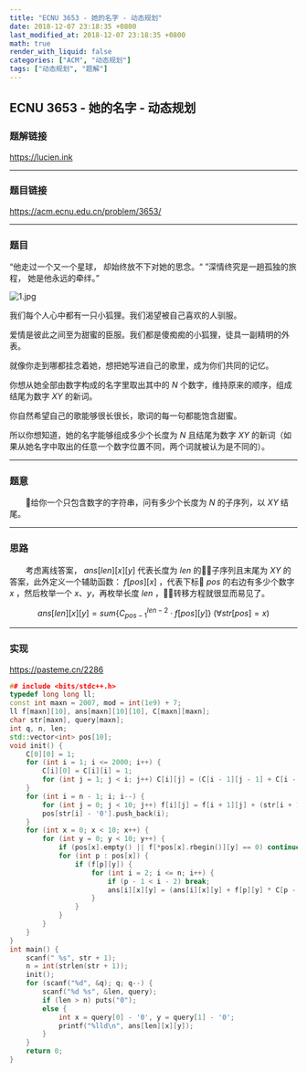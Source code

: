 ```yaml
---
title: "ECNU 3653 - 她的名字 - 动态规划"
date: 2018-12-07 23:18:35 +0800
last_modified_at: 2018-12-07 23:18:35 +0800
math: true
render_with_liquid: false
categories: ["ACM", "动态规划"]
tags: ["动态规划", "题解"]
---
```


## ECNU 3653 - 她的名字 - 动态规划

### 题解链接

https://lucien.ink

---
### 题目链接

https://acm.ecnu.edu.cn/problem/3653/

---
### 题目

“他走过一个又一个星球，
却始终放不下对她的思念。“
”深情终究是一趟孤独的旅程，
她是他永远的牵绊。”

![1.jpg](https://acm.ecnu.edu.cn/upload/3653/111.Lp74Q3HL.jpeg)

我们每个人心中都有一只小狐狸。我们渴望被自己喜欢的人驯服。

爱情是彼此之间至为甜蜜的臣服。我们都是傻痴痴的小狐狸，徒具一副精明的外表。

就像你走到哪都挂念着她，想把她写进自己的歌里，成为你们共同的记忆。

你想从她全部由数字构成的名字里取出其中的 $N$ 个数字，维持原来的顺序，组成结尾为数字 $XY$ 的新词。

你自然希望自己的歌能够很长很长，歌词的每一句都能饱含甜蜜。

所以你想知道，她的名字能够组成多少个长度为 $N$ 且结尾为数字 $XY$ 的新词（如果从她名字中取出的任意一个数字位置不同，两个词就被认为是不同的）。

---
### 题意

&emsp;&emsp;给你一个只包含数字的字符串，问有多少个长度为 $N$ 的子序列，以 $XY$ 结尾。

---
### 思路

&emsp;&emsp;考虑离线答案， $ans[len][x][y]$ 代表长度为 $len$ 的子序列且末尾为 $XY$ 的答案，此外定义一个辅助函数： $f[pos][x]$ ，代表下标 $pos$ 的右边有多少个数字 $x$ ，然后枚举一个 $x$、$y$，再枚举长度 $len$ ，转移方程就很显而易见了。

$$ans[len][x][y] = sum\{C_{pos - 1}^{len - 2} \cdot f[pos][y]\}\ (\forall str[pos] = x)$$

---
### 实现

https://pasteme.cn/2286

```cpp
## include <bits/stdc++.h>
typedef long long ll;
const int maxn = 2007, mod = int(1e9) + 7;
ll f[maxn][10], ans[maxn][10][10], C[maxn][maxn];
char str[maxn], query[maxn];
int q, n, len;
std::vector<int> pos[10];
void init() {
    C[0][0] = 1;
    for (int i = 1; i <= 2000; i++) {
        C[i][0] = C[i][i] = 1;
        for (int j = 1; j < i; j++) C[i][j] = (C[i - 1][j - 1] + C[i - 1][j]) % mod;
    }
    for (int i = n - 1; i; i--) {
        for (int j = 0; j < 10; j++) f[i][j] = f[i + 1][j] + (str[i + 1] - '0' == j);
        pos[str[i] - '0'].push_back(i);
    }
    for (int x = 0; x < 10; x++) {
        for (int y = 0; y < 10; y++) {
            if (pos[x].empty() || f[*pos[x].rbegin()][y] == 0) continue;
            for (int p : pos[x]) {
                if (f[p][y]) {
                    for (int i = 2; i <= n; i++) {
                        if (p - 1 < i - 2) break;
                        ans[i][x][y] = (ans[i][x][y] + f[p][y] * C[p - 1][i - 2] % mod) % mod;
                    }
                }
            }
        }
    }
}
int main() {
    scanf(" %s", str + 1);
    n = int(strlen(str + 1));
    init();
    for (scanf("%d", &q); q; q--) {
        scanf("%d %s", &len, query);
        if (len > n) puts("0");
        else {
            int x = query[0] - '0', y = query[1] - '0';
            printf("%lld\n", ans[len][x][y]);
        }
    }
    return 0;
}
```
